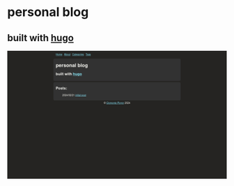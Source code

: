 # personal blog

## built with [hugo](https://github.com/gohugoio/hugo)

![demo image](static/img/demo_img.png)
